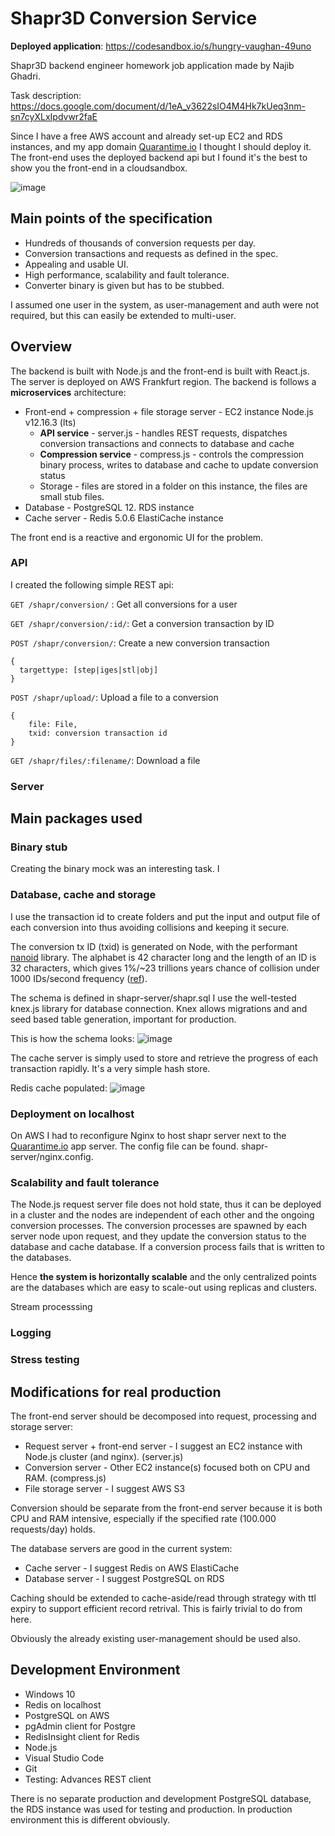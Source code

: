 # Shapr3D Conversion Service
**Deployed application**: https://codesandbox.io/s/hungry-vaughan-49uno

Shapr3D backend engineer homework job application made by Najib Ghadri.

Task description: https://docs.google.com/document/d/1eA_v3622sIO4M4Hk7kUeq3nm-sn7cyXLxIpdvwr2faE

Since I have a free AWS account and already set-up EC2 and RDS instances, and my app domain [Quarantime.io](https://quarantime.io/) I thought I should deploy it.
The front-end uses the deployed backend api but I found it's the best to show you the front-end in a cloudsandbox.

![image](https://user-images.githubusercontent.com/11639734/84949971-63207d00-b0ee-11ea-8296-362aecb9365e.png)

## Main points of the specification
 - Hundreds of thousands of conversion requests per day.
 - Conversion transactions and requests as defined in the spec.
 - Appealing and usable UI.
 - High performance, scalability and fault tolerance.
 - Converter binary is given but has to be stubbed.

I assumed one user in the system, as user-management and auth were not required, but this can easily be extended to multi-user.

## Overview
The backend is built with Node.js and the front-end is built with React.js.
The server is deployed on AWS Frankfurt region.
The backend is follows a **microservices** architecture:
 - Front-end + compression + file storage server - EC2 instance Node.js v12.16.3 (lts)
   - **API service** - server.js - handles REST requests, dispatches conversion transactions and connects to database and cache
   - **Compression service** - compress.js - controls the compression binary process, writes to database and cache to update conversion status
   - Storage - files are stored in a folder on this instance, the files are small stub files.
 - Database - PostgreSQL 12. RDS instance
 - Cache server - Redis 5.0.6 ElastiCache instance

The front end is a reactive and ergonomic UI for the problem.

### API

I created the following simple REST api:

`GET /shapr/conversion/` : Get all conversions for a user

`GET /shapr/conversion/:id/`: Get a conversion transaction by ID

`POST /shapr/conversion/`: Create a new conversion transaction

```formdata
{
  targettype: [step|iges|stl|obj]
}
```

`POST /shapr/upload/`: Upload a file to a conversion
```formdata
{
    file: File,
    txid: conversion transaction id
}
```

`GET /shapr/files/:filename/`: Download a file 


### Server

Main packages used
 - 

### Binary stub

Creating the binary mock was an interesting task. I 

### Database, cache and storage

I use the transaction id to create folders and put the input and output file of each conversion into thus avoiding collisions and keeping it secure. 

The conversion tx ID (txid) is generated on Node, with the performant [nanoid](https://github.com/ai/nanoid) library. The alphabet is 42 character long
and the length of an ID is 32 characters, which gives 1%/~23 trillions years chance of collision under 1000 IDs/second frequency ([ref](https://alex7kom.github.io/nano-nanoid-cc/?alphabet=123456789abcdefghijklmnopqrstuvwxyz&size=32&speed=1000&speedUnit=second)).

The schema is defined in shapr-server/shapr.sql
I use the well-tested knex.js library for database connection. Knex allows migrations and and seed based table generation, important for production. 

This is how the schema looks:
![image](https://user-images.githubusercontent.com/11639734/84951667-0bcfdc00-b0f1-11ea-9a19-edfed7dba523.png)

The cache server is simply used to store and retrieve the progress of each transaction rapidly. It's a very simple hash store.

Redis cache populated:
![image](https://user-images.githubusercontent.com/11639734/84951762-2f932200-b0f1-11ea-8d39-6302eaf5d8f1.png)



### Deployment on localhost

On AWS I had to reconfigure Nginx to host shapr server next to the [Quarantime.io](https://quarantime.io/) app server. The config file can be found. shapr-server/nginx.config.

### Scalability and fault tolerance

The Node.js request server file does not hold state, thus it can be deployed in a cluster and the nodes are independent of each other and the ongoing conversion processes. The conversion processes are spawned by each server node upon request, and they update the conversion status to the database and cache database. If a conversion process fails that is written to the databases.

Hence **the system is horizontally scalable** and the only centralized points are the databases which are easy to scale-out using replicas and clusters.

Stream processsing

### Logging

### Stress testing

## Modifications for real production
The front-end server should be decomposed into request, processing and storage server:
 - Request server + front-end server - I suggest an EC2 instance with Node.js cluster (and nginx). (server.js) 
 - Conversion server - Other EC2 instance(s) focused both on CPU and RAM. (compress.js)
 - File storage server - I suggest AWS S3 

Conversion should be separate from the front-end server because it is both CPU and RAM intensive, especially if the specified rate (100.000 requests/day) holds.

 The database servers are good in the current system:
 - Cache server - I suggest Redis on AWS ElastiCache
 - Database server - I suggest PostgreSQL on RDS

Caching should be extended to cache-aside/read through strategy with ttl expiry to support efficient record retrival. This is fairly trivial to do from here.

Obviously the already existing user-management should be used also.

## Development Environment

  - Windows 10
  - Redis on localhost
  - PostgreSQL on AWS
  - pgAdmin client for Postgre
  - RedisInsight client for Redis
  - Node.js
  - Visual Studio Code
  - Git
  - Testing: Advances REST client

There is no separate production and development PostgreSQL database, the RDS instance was used for testing and production. In production environment this is different obviously.